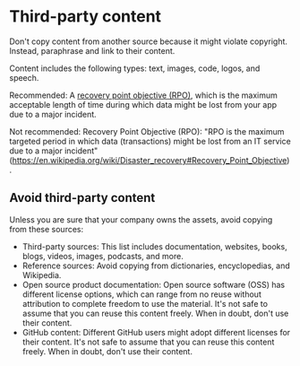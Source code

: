 


# Third-party content  

Don't copy content from another source because it might violate copyright. Instead, paraphrase
and link to their content.

Content includes the following types: text, images, code, logos, and speech.

Recommended: A
[recovery point objective (RPO)](https://en.wikipedia.org/wiki/Disaster_recovery#Recovery_Point_Objective),
which is the maximum acceptable length of time during which data might be lost from your app due to
a major incident.

Not recommended: Recovery Point Objective (RPO): "RPO is the
maximum targeted period in which data (transactions) might be lost from an IT service due to a major
incident" (<https://en.wikipedia.org/wiki/Disaster_recovery#Recovery_Point_Objective>).

## Avoid third-party content

Unless you are sure that your company owns the assets, avoid copying from these sources:

* Third-party sources: This list includes documentation, websites, books, blogs, videos, images,
  podcasts, and more.
* Reference sources: Avoid copying from dictionaries, encyclopedias, and Wikipedia.
* Open source product documentation: Open source software (OSS) has different license options,
  which can range from no reuse without attribution to complete freedom to use the material. It's
  not safe to assume that you can reuse this content freely. When in doubt, don't use their
  content.
* GitHub content: Different GitHub users might adopt different licenses for their content. It's
  not safe to assume that you can reuse this content freely. When in doubt, don't use their
  content.



